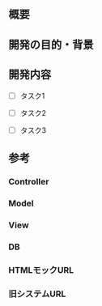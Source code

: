 ## 概要


## 開発の目的・背景


## 開発内容

- [ ] タスク1
- [ ] タスク2
- [ ] タスク3


## 参考

### Controller

### Model

### View

### DB

### HTMLモックURL

### 旧システムURL
